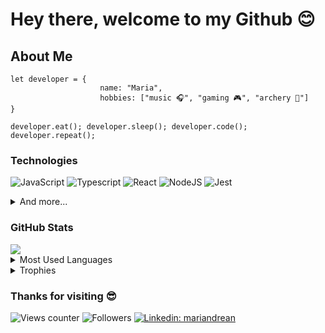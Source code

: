 # Hey there, welcome to my Github 😊

## About Me

```
let developer = {
                    name: "Maria",
                    hobbies: ["music 🎧", "gaming 🎮", "archery 🏹"]
}

developer.eat(); developer.sleep(); developer.code(); developer.repeat();
```

### Technologies

![JavaScript](https://img.shields.io/badge/javascript-%23323330.svg?style=for-the-badge&logo=javascript)
![Typescript](https://img.shields.io/badge/TypeScript-%23323330?style=for-the-badge&logo=typescript)
![React](https://img.shields.io/badge/react-%23323330.svg?style=for-the-badge&logo=react)
![NodeJS](https://img.shields.io/badge/Node.js-%23323330?style=for-the-badge&logo=node.js)
![Jest](https://img.shields.io/badge/Jest-%23323330?style=for-the-badge&logo=Jest&logoColor=red)

<details>
  <summary>And more...</summary>
  
  ![CSS3](https://img.shields.io/badge/css3-%23323330.svg?style=for-the-badge&logo=css3&logoColor=2965f1)
  ![SASS](https://img.shields.io/badge/SASS-%23323330.svg?style=for-the-badge&logo=SASS)
  ![HTML5](https://img.shields.io/badge/html5-%23323330.svg?style=for-the-badge&logo=html5)
  
  ![TailwindCSS](https://img.shields.io/badge/tailwindcss-%23323330.svg?style=for-the-badge&logo=tailwind-css)
  ![Bootstrap](https://img.shields.io/badge/bootstrap-%23323330.svg?style=for-the-badge&logo=bootstrap)
  ![MUI](https://img.shields.io/badge/MUI-%23323330.svg?style=for-the-badge&logo=mui)
  
  ![Vite](https://img.shields.io/badge/vite-%23323330.svg?style=for-the-badge&logo=vite)
  ![Vitest](https://img.shields.io/badge/vitest-%23323330.svg?style=for-the-badge&logo=vitest)
  ![NextJS](https://img.shields.io/badge/Next.js-%23323330?logo=nextdotjs&style=for-the-badge&logoColor=black)
  
  ![ReactRouter](https://img.shields.io/badge/React_Router-%23323330?style=for-the-badge&logo=react-router)
  ![React Hook Form](https://img.shields.io/badge/React%20Hook%20Form-%23323330.svg?style=for-the-badge&logo=reacthookform)
  ![Context-API](https://img.shields.io/badge/Context--Api-%23323330?style=for-the-badge&logo=react)

  ![Express.js](https://img.shields.io/badge/express.js-%23323330.svg?style=for-the-badge&logo=express&logoColor=%2361DAFB)
  ![Sequelize](https://img.shields.io/badge/sequelize-%23323330?style=for-the-badge&logo=sequelize)
  ![MySQL](https://img.shields.io/badge/MySQL-%23323330?style=for-the-badge&logo=mysql)
  
  ![Postman](https://img.shields.io/badge/Postman-FF6C37?style=for-the-badge&logo=postman&logoColor=white)
  ![Git](https://img.shields.io/badge/GIT-E44C30?style=for-the-badge&logo=git&logoColor=white)
  ![Trello](https://img.shields.io/badge/Trello-0052CC?style=for-the-badge&logo=trello&logoColor=white)
  ![Jira](https://img.shields.io/badge/Jira-0052CC?style=for-the-badge&logo=Jira&logoColor=white)
  ![Vercel](https://img.shields.io/badge/vercel-%23000000.svg?style=for-the-badge&logo=vercel&logoColor=white)
  ![Render](https://img.shields.io/badge/Render-%23000000.svg?style=for-the-badge&logo=render&logoColor=white)
</details>

### GitHub Stats

<img align="center" src="https://github-readme-stats.vercel.app/api?username=mariandrean&theme=monokai&show_icons=true" />

<details>
  <summary>Most Used Languages</summary>
<img width=450 align="center" src="https://github-readme-stats.vercel.app/api/top-langs/?username=mariandrean&layout=donut&theme=monokai" />
</details>

<details>
  <summary>Trophies</summary>
  <img align="center" src="https://github-profile-trophy.vercel.app/?username=mariandrean&row=1&column=4&theme=monokai&no-frame=true" />
</details>

### Thanks for visiting 😎

![Views counter](https://komarev.com/ghpvc/?username=mariandrean&color=ff69b4&style=flat-square&abbreviated=true)
![Followers](https://img.shields.io/github/followers/mariandrean.svg?style=social&label=Follow&maxAge=2592000)
[![Linkedin: mariandrean](https://img.shields.io/badge/-mariandrean-blue?style=flat-square&logo=Linkedin&logoColor=white&link=https://www.linkedin.com/in/amargopastor/)](https://www.linkedin.com/in/mariandrean/)

